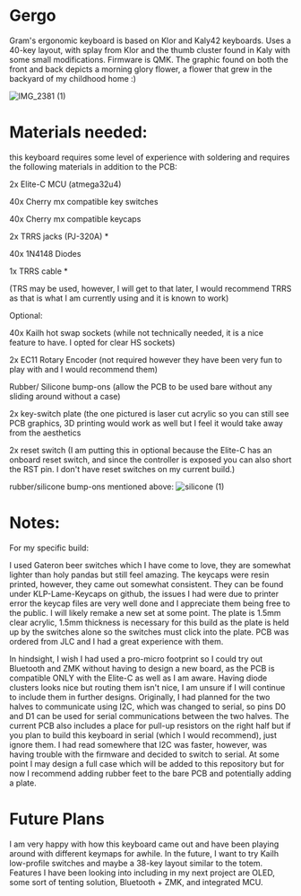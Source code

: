 # Gergo 
Gram's ergonomic keyboard is based on Klor and Kaly42 keyboards. Uses a 40-key layout, with splay from Klor and the thumb cluster found in Kaly with some small modifications. Firmware is QMK. The graphic found on both the front and back depicts a morning glory flower, a flower that grew in the backyard of my childhood home :)

![IMG_2381 (1)](https://github.com/user-attachments/assets/bae146b6-9161-4e91-84f1-cff75f1e9980)

# Materials needed:
this keyboard requires some level of experience with soldering and requires the following materials in addition to the PCB:

2x Elite-C MCU (atmega32u4)

40x Cherry mx compatible key switches

40x Cherry mx compatible keycaps

2x TRRS jacks (PJ-320A) *

40x 1N4148 Diodes

1x TRRS cable *


(TRS may be used, however, I will get to that later, I would recommend TRRS as that is what I am currently using and it is known to work)

Optional:

40x Kailh hot swap sockets (while not technically needed, it is a nice feature to have. I opted for clear HS sockets)

2x EC11 Rotary Encoder (not required however they have been very fun to play with and I would recommend them)

Rubber/ Silicone bump-ons (allow the PCB to be used bare without any sliding around without a case)

2x key-switch plate (the one pictured is laser cut acrylic so you can still see PCB graphics, 3D printing would work as well but I feel it would take away from the aesthetics

2x reset switch (I am putting this in optional because the Elite-C has an onboard reset switch, and since the controller is exposed you can also short the RST pin. I don't have reset switches on my current build.)

rubber/silicone bump-ons mentioned above:
![silicone (1)](https://github.com/user-attachments/assets/c576f748-5b0e-4545-98a6-9f643065ed00)


# Notes:
For my specific build:

I used Gateron beer switches which I have come to love, they are somewhat lighter than holy pandas but still feel amazing. The keycaps were resin printed, however, they came out somewhat consistent. They can be found under KLP-Lame-Keycaps on github, the issues I had were due to printer error the keycap files are very well done and I appreciate them being free to the public. I will likely remake a new set at some point. The plate is 1.5mm clear acrylic, 1.5mm thickness is necessary for this build as the plate is held up by the switches alone so the switches must click into the plate. PCB was ordered from JLC and I had a great experience with them. 

In hindsight, I wish I had used a pro-micro footprint so I could try out Bluetooth and ZMK without having to design a new board, as the PCB is compatible ONLY with the Elite-C as well as I am aware. Having diode clusters looks nice but routing them isn't nice, I am unsure if I will continue to include them in further designs. Originally, I had planned for the two halves to communicate using I2C, which was changed to serial, so pins D0 and D1 can be used for serial communications between the two halves. The current PCB also includes a place for pull-up resistors on the right half but if you plan to build this keyboard in serial (which I would recommend), just ignore them. I had read somewhere that I2C was faster, however, was having trouble with the firmware and decided to switch to serial. At some point I may design a full case which will be added to this repository but for now I recommend adding rubber feet to the bare PCB and potentially adding a plate.

# Future Plans
I am very happy with how this keyboard came out and have been playing around with different keymaps for awhile. In the future, I want to try Kailh low-profile switches and maybe a 38-key layout similar to the totem. Features I have been looking into including in my next project are OLED, some sort of tenting solution, Bluetooth + ZMK, and integrated MCU. 

